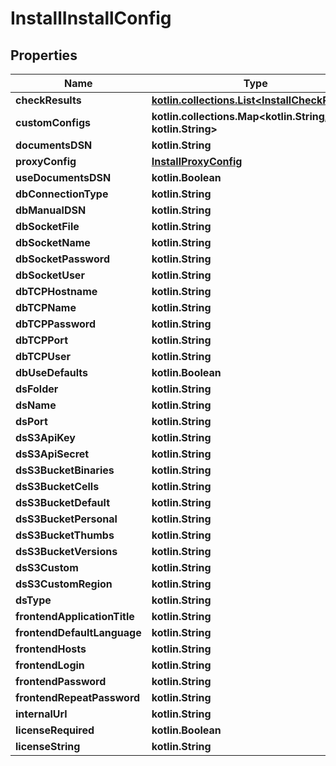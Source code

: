 
# InstallInstallConfig

## Properties
| Name | Type | Description | Notes |
| ------------ | ------------- | ------------- | ------------- |
| **checkResults** | [**kotlin.collections.List&lt;InstallCheckResult&gt;**](InstallCheckResult.md) |  |  [optional] |
| **customConfigs** | **kotlin.collections.Map&lt;kotlin.String, kotlin.String&gt;** |  |  [optional] |
| **documentsDSN** | **kotlin.String** |  |  [optional] |
| **proxyConfig** | [**InstallProxyConfig**](InstallProxyConfig.md) |  |  [optional] |
| **useDocumentsDSN** | **kotlin.Boolean** |  |  [optional] |
| **dbConnectionType** | **kotlin.String** |  |  [optional] |
| **dbManualDSN** | **kotlin.String** |  |  [optional] |
| **dbSocketFile** | **kotlin.String** |  |  [optional] |
| **dbSocketName** | **kotlin.String** |  |  [optional] |
| **dbSocketPassword** | **kotlin.String** |  |  [optional] |
| **dbSocketUser** | **kotlin.String** |  |  [optional] |
| **dbTCPHostname** | **kotlin.String** |  |  [optional] |
| **dbTCPName** | **kotlin.String** |  |  [optional] |
| **dbTCPPassword** | **kotlin.String** |  |  [optional] |
| **dbTCPPort** | **kotlin.String** |  |  [optional] |
| **dbTCPUser** | **kotlin.String** |  |  [optional] |
| **dbUseDefaults** | **kotlin.Boolean** |  |  [optional] |
| **dsFolder** | **kotlin.String** |  |  [optional] |
| **dsName** | **kotlin.String** |  |  [optional] |
| **dsPort** | **kotlin.String** |  |  [optional] |
| **dsS3ApiKey** | **kotlin.String** |  |  [optional] |
| **dsS3ApiSecret** | **kotlin.String** |  |  [optional] |
| **dsS3BucketBinaries** | **kotlin.String** |  |  [optional] |
| **dsS3BucketCells** | **kotlin.String** |  |  [optional] |
| **dsS3BucketDefault** | **kotlin.String** |  |  [optional] |
| **dsS3BucketPersonal** | **kotlin.String** |  |  [optional] |
| **dsS3BucketThumbs** | **kotlin.String** |  |  [optional] |
| **dsS3BucketVersions** | **kotlin.String** |  |  [optional] |
| **dsS3Custom** | **kotlin.String** |  |  [optional] |
| **dsS3CustomRegion** | **kotlin.String** |  |  [optional] |
| **dsType** | **kotlin.String** |  |  [optional] |
| **frontendApplicationTitle** | **kotlin.String** |  |  [optional] |
| **frontendDefaultLanguage** | **kotlin.String** |  |  [optional] |
| **frontendHosts** | **kotlin.String** |  |  [optional] |
| **frontendLogin** | **kotlin.String** |  |  [optional] |
| **frontendPassword** | **kotlin.String** |  |  [optional] |
| **frontendRepeatPassword** | **kotlin.String** |  |  [optional] |
| **internalUrl** | **kotlin.String** |  |  [optional] |
| **licenseRequired** | **kotlin.Boolean** |  |  [optional] |
| **licenseString** | **kotlin.String** |  |  [optional] |
